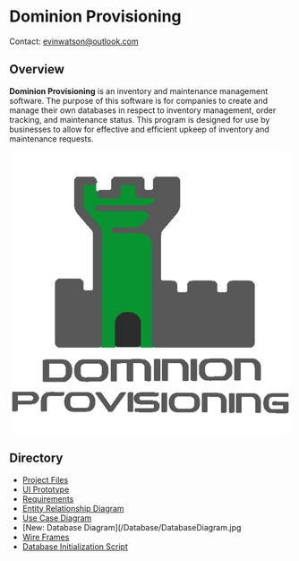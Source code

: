 # Dominion Provisioning

Contact: evinwatson@outlook.com

## Overview
**Dominion Provisioning** is an inventory and maintenance management software. The purpose of this software is for companies to create and manage their own databases in respect to inventory management, order tracking, and maintenance status. This program is designed for use by businesses to allow for effective and efficient upkeep of inventory and maintenance requests.

![Logo](/Docs/Logo.png)

## Directory
- [Project Files](/App/Dominion)
- [UI Prototype](/Docs/Prototype.md)
- [Requirements](/Docs/Requirements.md)
- [Entity Relationship Diagram](/Database/DatabaseEntityDiagram.jpg)
- [Use Case Diagram](/Docs/UseCaseDiagram.jpeg)
- [New: Database Diagram](/Database/DatabaseDiagram.jpg
- [Wire Frames](/Docs/Wireframes/README.MD)
- [Database Initialization Script](/Database/DatabaseInitScript.sql)



